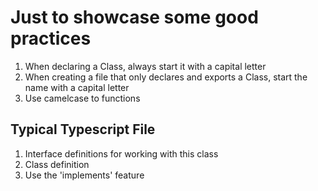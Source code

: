 # Just to showcase some good practices

1. When declaring a Class, always start it with a capital letter
2. When creating a file that only declares and exports a Class, start the name with a capital letter
3. Use camelcase to functions

## Typical Typescript File

1. Interface definitions for working with this class
2. Class definition
3. Use the 'implements' feature
